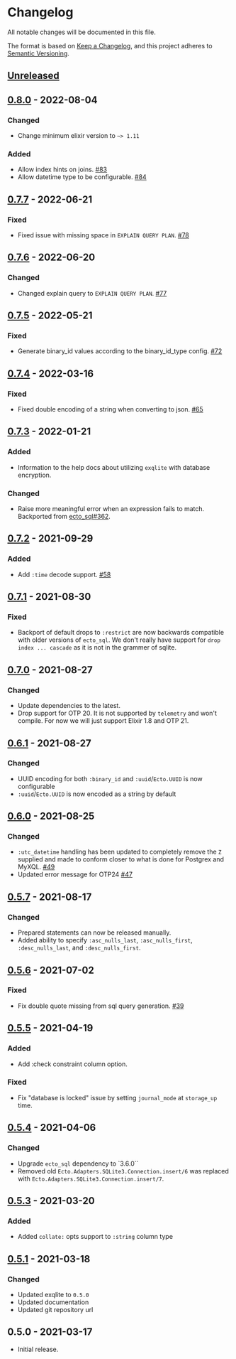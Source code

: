 # Changelog

All notable changes will be documented in this file.

The format is based on [Keep a Changelog][keepachangelog], and this project
adheres to [Semantic Versioning][semver].

## [Unreleased]

## [0.8.0] - 2022-08-04
### Changed
- Change minimum elixir version to `~> 1.11`

### Added
- Allow index hints on joins. [#83](https://github.com/elixir-sqlite/ecto_sqlite3/pull/83)
- Allow datetime type to be configurable. [#84](https://github.com/elixir-sqlite/ecto_sqlite3/pull/84)


## [0.7.7] - 2022-06-21
### Fixed
- Fixed issue with missing space in `EXPLAIN QUERY PLAN`. [#78](https://github.com/elixir-sqlite/ecto_sqlite3/pull/78)


## [0.7.6] - 2022-06-20
### Changed
- Changed explain query to `EXPLAIN QUERY PLAN`. [#77](https://github.com/elixir-sqlite/ecto_sqlite3/pull/77)


## [0.7.5] - 2022-05-21
### Fixed
- Generate binary_id values according to the binary_id_type config. [#72](https://github.com/elixir-sqlite/ecto_sqlite3/pull/72)


## [0.7.4] - 2022-03-16
### Fixed
- Fixed double encoding of a string when converting to json. [#65](https://github.com/elixir-sqlite/ecto_sqlite3/pull/65)


## [0.7.3] - 2022-01-21
### Added
- Information to the help docs about utilizing `exqlite` with database encryption.

### Changed
- Raise more meaningful error when an expression fails to match. Backported from [ecto_sql#362](https://github.com/elixir-ecto/ecto_sql/commit/93038c2cac16706b642121a5839d1068d5b45212).


## [0.7.2] - 2021-09-29
### Added
- Add `:time` decode support. [#58](https://github.com/elixir-sqlite/ecto_sqlite3/pull/58)

## [0.7.1] - 2021-08-30
### Fixed
- Backport of default drops to `:restrict` are now backwards compatible with older versions of `ecto_sql`. We don't really have support for `drop index ... cascade` as it is not in the grammer of sqlite.

## [0.7.0] - 2021-08-27
### Changed
- Update dependencies to the latest.
- Drop support for OTP 20. It is not supported by `telemetry` and won't compile. For now we will just support Elixir 1.8 and OTP 21.


## [0.6.1] - 2021-08-27
### Changed
- UUID encoding for both `:binary_id` and `:uuid`/`Ecto.UUID` is now configurable
- `:uuid`/`Ecto.UUID` is now encoded as a string by default


## [0.6.0] - 2021-08-25
### Changed
- `:utc_datetime` handling has been updated to completely remove the `Z` supplied and made to conform closer to what is done for Postgrex and MyXQL. [#49](https://github.com/elixir-sqlite/ecto_sqlite3/pull/49)
- Updated error message for OTP24 [#47](https://github.com/elixir-sqlite/ecto_sqlite3/pull/47)


## [0.5.7] - 2021-08-17
### Changed
- Prepared statements can now be released manually.
- Added ability to specify `:asc_nulls_last`, `:asc_nulls_first`, `:desc_nulls_last`, and `:desc_nulls_first`.

## [0.5.6] - 2021-07-02
### Fixed
- Fix double quote missing from sql query generation. [#39](https://github.com/elixir-sqlite/ecto_sqlite3/pull/39)


## [0.5.5] - 2021-04-19
### Added
- Add :check constraint column option.

### Fixed
- Fix "database is locked" issue by setting `journal_mode` at `storage_up` time.


## [0.5.4] - 2021-04-06
### Changed
- Upgrade `ecto_sql` dependency to `3.6.0``
- Removed old `Ecto.Adapters.SQLite3.Connection.insert/6` was replaced with `Ecto.Adapters.SQLite3.Connection.insert/7`.


## [0.5.3] - 2021-03-20
### Added
- Added `collate:` opts support to `:string` column type


## [0.5.1] - 2021-03-18
### Changed
- Updated exqlite to `0.5.0`
- Updated documentation
- Updated git repository url


## 0.5.0 - 2021-03-17
- Initial release.


[keepachangelog]: <https://keepachangelog.com/en/1.0.0/>
[semver]: <https://semver.org/spec/v2.0.0.html>
[Unreleased]: https://github.com/elixir-sqlite/ecto_sqlite3/compare/v0.7.7...HEAD
[0.8.0]: https://github.com/elixir-sqlite/ecto_sqlite3/compare/v0.8.0...v0.7.7
[0.7.7]: https://github.com/elixir-sqlite/ecto_sqlite3/compare/v0.7.6...v0.7.7
[0.7.6]: https://github.com/elixir-sqlite/ecto_sqlite3/compare/v0.7.5...v0.7.6
[0.7.5]: https://github.com/elixir-sqlite/ecto_sqlite3/compare/v0.7.4...v0.7.5
[0.7.4]: https://github.com/elixir-sqlite/ecto_sqlite3/compare/v0.7.3...v0.7.4
[0.7.3]: https://github.com/elixir-sqlite/ecto_sqlite3/compare/v0.7.2...v0.7.3
[0.7.2]: https://github.com/elixir-sqlite/ecto_sqlite3/compare/v0.7.1...v0.7.2
[0.7.1]: https://github.com/elixir-sqlite/ecto_sqlite3/compare/v0.7.0...v0.7.1
[0.7.0]: https://github.com/elixir-sqlite/ecto_sqlite3/compare/v0.6.1...v0.7.0
[0.6.1]: https://github.com/elixir-sqlite/ecto_sqlite3/compare/v0.6.0...v0.6.1
[0.6.0]: https://github.com/elixir-sqlite/ecto_sqlite3/compare/v0.5.7...v0.6.0
[0.5.7]: https://github.com/elixir-sqlite/ecto_sqlite3/compare/v0.5.6...v0.5.7
[0.5.6]: https://github.com/elixir-sqlite/ecto_sqlite3/compare/v0.5.5...v0.5.6
[0.5.5]: https://github.com/elixir-sqlite/ecto_sqlite3/compare/v0.5.4...v0.5.5
[0.5.4]: https://github.com/elixir-sqlite/ecto_sqlite3/compare/v0.5.3...v0.5.4
[0.5.3]: https://github.com/elixir-sqlite/ecto_sqlite3/compare/v0.5.1...v0.5.3
[0.5.1]: https://github.com/elixir-sqlite/ecto_sqlite3/compare/v0.5.0...v0.5.1
